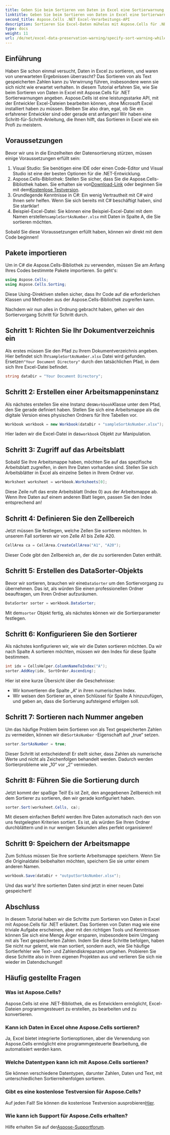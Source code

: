 ```yaml
---
title: Geben Sie beim Sortieren von Daten in Excel eine Sortierwarnung an
linktitle: Geben Sie beim Sortieren von Daten in Excel eine Sortierwarnung an
second_title: Aspose.Cells .NET Excel-Verarbeitungs-API
description: Sortieren Sie Excel-Daten mühelos mit Aspose.Cells für .NET. Lernen Sie in diesem umfassenden Tutorial schrittweise Strategien zur effektiven Verwaltung von Excel-Daten.
type: docs
weight: 11
url: /de/net/excel-data-preservation-warning/specify-sort-warning-while-sorting-data-in-excel/
---
```

## Einführung

Haben Sie schon einmal versucht, Daten in Excel zu sortieren, und waren von unerwarteten Ergebnissen überrascht? Das Sortieren von als Text gespeicherten Zahlen kann zu Verwirrung führen, insbesondere wenn sie sich nicht wie erwartet verhalten. In diesem Tutorial erfahren Sie, wie Sie beim Sortieren von Daten in Excel mit Aspose.Cells für .NET Sortierwarnungen angeben. Aspose.Cells ist eine leistungsstarke API, mit der Entwickler Excel-Dateien bearbeiten können, ohne Microsoft Excel installiert haben zu müssen. Bleiben Sie also dran, egal, ob Sie ein erfahrener Entwickler sind oder gerade erst anfangen! Wir haben eine Schritt-für-Schritt-Anleitung, die Ihnen hilft, das Sortieren in Excel wie ein Profi zu meistern.

## Voraussetzungen

Bevor wir uns in die Einzelheiten der Datensortierung stürzen, müssen einige Voraussetzungen erfüllt sein:

1. Visual Studio: Sie benötigen eine IDE oder einen Code-Editor und Visual Studio ist eine der besten Optionen für die .NET-Entwicklung.
2.  Aspose.Cells-Bibliothek: Stellen Sie sicher, dass Sie die Aspose.Cells-Bibliothek haben. Sie erhalten sie von[Download-Link](https://releases.aspose.com/cells/net/) oder beginnen Sie mit dem[Kostenlose Testversion](https://releases.aspose.com/).
3. Grundlegende Kenntnisse in C#: Ein wenig Vertrautheit mit C# wird Ihnen sehr helfen. Wenn Sie sich bereits mit C# beschäftigt haben, sind Sie startklar!
4.  Beispiel-Excel-Datei: Sie können eine Beispiel-Excel-Datei mit dem Namen erstellen`sampleSortAsNumber.xlsx` mit Daten in Spalte A, die Sie sortieren möchten.

Sobald Sie diese Voraussetzungen erfüllt haben, können wir direkt mit dem Code beginnen!

## Pakete importieren

Um in C# die Aspose.Cells-Bibliothek zu verwenden, müssen Sie am Anfang Ihres Codes bestimmte Pakete importieren. So geht's:

```csharp
using Aspose.Cells;
using Aspose.Cells.Sorting;
```
Diese Using-Direktiven stellen sicher, dass Ihr Code auf die erforderlichen Klassen und Methoden aus der Aspose.Cells-Bibliothek zugreifen kann.

Nachdem wir nun alles in Ordnung gebracht haben, gehen wir den Sortiervorgang Schritt für Schritt durch.

## Schritt 1: Richten Sie Ihr Dokumentverzeichnis ein

 Als erstes müssen Sie den Pfad zu Ihrem Dokumentverzeichnis angeben. Hier befindet sich Ihr`sampleSortAsNumber.xlsx` Datei wird gefunden. Ersetzen`"Your Document Directory"` durch den tatsächlichen Pfad, in dem sich Ihre Excel-Datei befindet.

```csharp
string dataDir = "Your Document Directory";
```

## Schritt 2: Erstellen einer Arbeitsmappeninstanz

 Als nächstes erstellen Sie eine Instanz des`Workbook`Klasse unter dem Pfad, den Sie gerade definiert haben. Stellen Sie sich eine Arbeitsmappe als die digitale Version eines physischen Ordners für Ihre Tabellen vor.

```csharp
Workbook workbook = new Workbook(dataDir + "sampleSortAsNumber.xlsx");
```

 Hier laden wir die Excel-Datei in das`workbook` Objekt zur Manipulation.

## Schritt 3: Zugriff auf das Arbeitsblatt

Sobald Sie Ihre Arbeitsmappe haben, möchten Sie auf das spezifische Arbeitsblatt zugreifen, in dem Ihre Daten vorhanden sind. Stellen Sie sich Arbeitsblätter in Excel als einzelne Seiten in Ihrem Ordner vor.

```csharp
Worksheet worksheet = workbook.Worksheets[0];
```

Diese Zeile ruft das erste Arbeitsblatt (Index 0) aus der Arbeitsmappe ab. Wenn Ihre Daten auf einem anderen Blatt liegen, passen Sie den Index entsprechend an!

## Schritt 4: Definieren Sie den Zellbereich

Jetzt müssen Sie festlegen, welche Zellen Sie sortieren möchten. In unserem Fall sortieren wir von Zelle A1 bis Zelle A20. 

```csharp
CellArea ca = CellArea.CreateCellArea("A1", "A20");
```

Dieser Code gibt den Zellbereich an, der die zu sortierenden Daten enthält. 

## Schritt 5: Erstellen des DataSorter-Objekts

 Bevor wir sortieren, brauchen wir eine`DataSorter` um den Sortiervorgang zu übernehmen. Das ist, als würden Sie einen professionellen Ordner beauftragen, um Ihren Ordner aufzuräumen.

```csharp
DataSorter sorter = workbook.DataSorter;
```

 Mit dem`sorter` Objekt fertig, als nächstes können wir die Sortierparameter festlegen.

## Schritt 6: Konfigurieren Sie den Sortierer

Als nächstes konfigurieren wir, wie wir die Daten sortieren möchten. Da wir nach Spalte A sortieren möchten, müssen wir den Index für diese Spalte bestimmen.

```csharp
int idx = CellsHelper.ColumnNameToIndex("A");
sorter.AddKey(idx, SortOrder.Ascending);
```

Hier ist eine kurze Übersicht über die Geschehnisse:
- Wir konvertieren die Spalte „A“ in ihren numerischen Index.
- Wir weisen den Sortierer an, einen Schlüssel für Spalte A hinzuzufügen, und geben an, dass die Sortierung aufsteigend erfolgen soll.

## Schritt 7: Sortieren nach Nummer angeben

 Um das häufige Problem beim Sortieren von als Text gespeicherten Zahlen zu vermeiden, können wir die`SortAsNumber` -Eigenschaft auf „true“ setzen.

```csharp
sorter.SortAsNumber = true;
```

Dieser Schritt ist entscheidend! Er stellt sicher, dass Zahlen als numerische Werte und nicht als Zeichenfolgen behandelt werden. Dadurch werden Sortierprobleme wie „10“ vor „2“ vermieden.

## Schritt 8: Führen Sie die Sortierung durch

Jetzt kommt der spaßige Teil! Es ist Zeit, den angegebenen Zellbereich mit dem Sortierer zu sortieren, den wir gerade konfiguriert haben.

```csharp
sorter.Sort(worksheet.Cells, ca);
```

Mit diesem einfachen Befehl werden Ihre Daten automatisch nach den von uns festgelegten Kriterien sortiert. Es ist, als würden Sie Ihren Ordner durchblättern und in nur wenigen Sekunden alles perfekt organisieren!

## Schritt 9: Speichern der Arbeitsmappe

Zum Schluss müssen Sie Ihre sortierte Arbeitsmappe speichern. Wenn Sie die Originaldatei beibehalten möchten, speichern Sie sie unter einem anderen Namen.

```csharp
workbook.Save(dataDir + "outputSortAsNumber.xlsx");
```

Und das war’s! Ihre sortierten Daten sind jetzt in einer neuen Datei gespeichert!

## Abschluss

In diesem Tutorial haben wir die Schritte zum Sortieren von Daten in Excel mit Aspose.Cells für .NET erläutert. Das Sortieren von Daten mag wie eine triviale Aufgabe erscheinen, aber mit den richtigen Tools und Kenntnissen können Sie sich eine Menge Ärger ersparen, insbesondere beim Umgang mit als Text gespeicherten Zahlen. Indem Sie diese Schritte befolgen, haben Sie nicht nur gelernt, wie man sortiert, sondern auch, wie Sie häufige Sortierfehler wie Text- und Zahlendiskrepanzen umgehen. Probieren Sie diese Schritte also in Ihren eigenen Projekten aus und verlieren Sie sich nie wieder im Datendschungel!

## Häufig gestellte Fragen

### Was ist Aspose.Cells?  
Aspose.Cells ist eine .NET-Bibliothek, die es Entwicklern ermöglicht, Excel-Dateien programmgesteuert zu erstellen, zu bearbeiten und zu konvertieren.

### Kann ich Daten in Excel ohne Aspose.Cells sortieren?  
Ja, Excel bietet integrierte Sortieroptionen, aber die Verwendung von Aspose.Cells ermöglicht eine programmgesteuerte Bearbeitung, die automatisiert werden kann.

### Welche Datentypen kann ich mit Aspose.Cells sortieren?  
Sie können verschiedene Datentypen, darunter Zahlen, Daten und Text, mit unterschiedlichen Sortierreihenfolgen sortieren.

### Gibt es eine kostenlose Testversion für Aspose.Cells?  
 Auf jeden Fall! Sie können die kostenlose Testversion ausprobieren[Hier](https://releases.aspose.com/).

### Wie kann ich Support für Aspose.Cells erhalten?  
 Hilfe erhalten Sie auf der[Aspose-Supportforum](https://forum.aspose.com/c/cells/9).